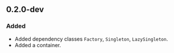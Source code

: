 ## 0.2.0-dev
### Added
- Added dependency classes `Factory`, `Singleton`, `LazySingleton`.
- Added a container.
